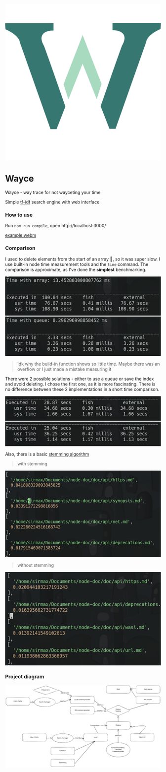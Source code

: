 ![woops](https://github.com/erotourtes/wayce/blob/main/.github/Public/Icon.svg)
# Wayce
Wayce - way trace for not wayceting your time  

Simple [tf-idf](https://en.wikipedia.org/wiki/Tf%E2%80%93idf) search engine with web interface

### How to use
Run `npm run compile`, open http://localhost:3000/ 

[example.webm](https://user-images.githubusercontent.com/67370189/235439208-465b6b3d-afd3-4c7e-8a77-7f1645f40af4.webm)

### Comparison
I used to delete elements from the start of an array 🤦, so it was super slow. 
I use built-in node time measurement tools and the `time` command. The comparison is approximate, as I've done the **simplest** benchmarking.

![woops](https://github.com/erotourtes/wayce/blob/main/.github/Public/slow.png)
![woops](https://github.com/erotourtes/wayce/blob/main/.github/Public/fast.png)

> Idk why the build-in function shows so little time. Maybe there was an overflow or I just made a mistake measuring it

There were 2 possible solutions - either to use a queue or save the index and avoid deleting. I chose the first one, as it is more fascinating. There is no difference between these 2 implementations in a short time comparison.

![woops](https://github.com/erotourtes/wayce/blob/main/.github/Public/with-array.png)
![woops](https://github.com/erotourtes/wayce/blob/main/.github/Public/with-queue.png)

Also, there is a basic [stemming algorithm](https://github.com/erotourtes/wayce/blob/main/src/Engine/Lexer/Stemming.ts#L4) 

> with stemming

![woops](https://github.com/erotourtes/wayce/blob/main/.github/Public/with-stemming.png)

> without stemming

![woops](https://github.com/erotourtes/wayce/blob/main/.github/Public/without-stemming.png)

### Project diagram

![woops](https://github.com/erotourtes/wayce/blob/main/.github/Public/diagram.svg)
